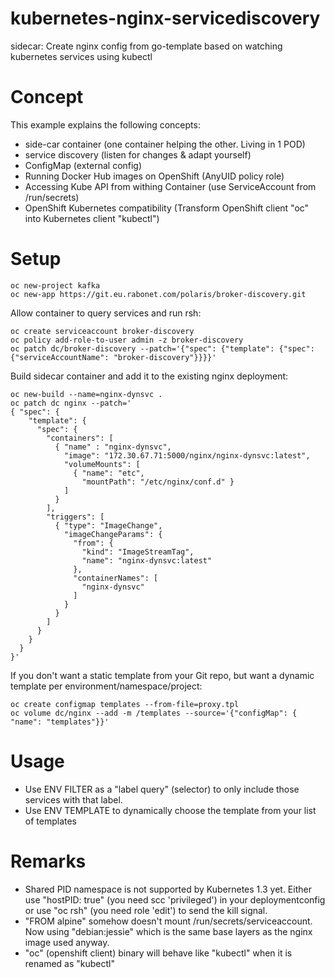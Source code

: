 # kubernetes-nginx-servicediscovery
sidecar: Create nginx config from go-template based on watching kubernetes services using kubectl

# Concept
This example explains the following concepts:
* side-car container (one container helping the other. Living in 1 POD)
* service discovery  (listen for changes & adapt yourself)
* ConfigMap (external config)
* Running Docker Hub images on OpenShift (AnyUID policy role)
* Accessing Kube API from withing Container (use ServiceAccount from /run/secrets)
* OpenShift Kubernetes compatibility (Transform OpenShift client "oc" into Kubernetes client "kubectl")


# Setup
```
oc new-project kafka
oc new-app https://git.eu.rabonet.com/polaris/broker-discovery.git
```

Allow container to query services and run rsh:
```
oc create serviceaccount broker-discovery
oc policy add-role-to-user admin -z broker-discovery
oc patch dc/broker-discovery --patch='{"spec": {"template": {"spec": {"serviceAccountName": "broker-discovery"}}}}'
```


Build sidecar container and add it to the existing nginx deployment:

```
oc new-build --name=nginx-dynsvc .
oc patch dc nginx --patch='
{ "spec": { 
    "template": {
      "spec": {
        "containers": [
          { "name" : "nginx-dynsvc", 
            "image": "172.30.67.71:5000/nginx/nginx-dynsvc:latest",
            "volumeMounts": [
              { "name": "etc", 
                "mountPath": "/etc/nginx/conf.d" } 
            ] 
          }
        ], 
        "triggers": [
          { "type": "ImageChange", 
            "imageChangeParams": { 
              "from": { 
                "kind": "ImageStreamTag",
                "name": "nginx-dynsvc:latest"
              },
              "containerNames": [ 
                "nginx-dynsvc" 
              ] 
            } 
          } 
        ]
      }
    }
  }
}'
```

If you don't want a static template from your Git repo, but want a dynamic template per environment/namespace/project:
```
oc create configmap templates --from-file=proxy.tpl
oc volume dc/nginx --add -m /templates --source='{"configMap": { "name": "templates"}}'
```


# Usage
* Use ENV FILTER as a "label query" (selector) to only include those services with that label.
* Use ENV TEMPLATE to dynamically choose the template from your list of templates

# Remarks
* Shared PID namespace is not supported by Kubernetes 1.3 yet.
  Either use "hostPID: true" (you need scc 'privileged') in your deploymentconfig
  or use "oc rsh" (you need role 'edit') to send the kill signal.
* "FROM alpine" somehow doesn't mount /run/secrets/serviceaccount.
  Now using "debian:jessie" which is the same base layers as the nginx image used anyway.
* "oc" (openshift client) binary will behave like "kubectl" when it is renamed as "kubectl"


